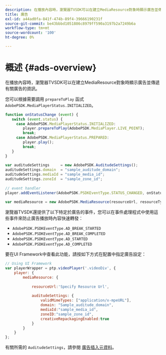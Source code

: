 ```yaml
---
description: 在播放內容時，瀏覽器TVSDK可以在建立MediaResource對象時顯示廣告並傳遞有關廣告的資訊。
title: 廣告
exl-id: a44ad0fa-841f-474b-89f4-39666190231f
source-git-commit: be43bbbd1051886c8979ff590a3197b2a7249b6a
workflow-type: tm+mt
source-wordcount: '100'
ht-degree: 0%

---
```


# 概述 {#ads-overview}

在播放內容時，瀏覽器TVSDK可以在建立MediaResource對象時顯示廣告並傳遞有關廣告的資訊。

您可以根據需要調用 `prepareToPlay` 函式 `AdobePSDK.MediaPlayerStatus.INITIALIZED`。

```js
function onStatusChange (event) { 
   switch (event.status) { 
     case AdobePSDK.MediaPlayerStatus.INITIALIZED: 
        player.prepareToPlay(AdobePSDK.MediaPlayer.LIVE_POINT); 
        break; 
     case AdobePSDK.MediaPlayerStatus.PREPARED: 
        player.play(); 
        break; 
   } 
} 
 
var auditudeSettings     = new AdobePSDK.AuditudeSettings(); 
auditudeSettings.domain  = "sample_auditude_domain"; 
auditudeSettings.mediaId = "sample_media_id"; 
auditudeSettings.zoneId  = "sample_zone_id"; 
 
// event handler 
player.addEventListener(AdobePSDK.PSDKEventType.STATUS_CHANGED, onStatusChange); 
 
var mediaResource = new AdobePSDK.MediaResource(resourceUrl, resourceType, auditudeSettings, false);
```

瀏覽器TVSDK還提供了以下特定於廣告的事件，您可以在事件處理程式中使用這些事件來防止廣告播放時內容快速轉發：

* `AdobePSDK.PSDKEventType.AD_BREAK_STARTED`
* `AdobePSDK.PSDKEventType.AD_BREAK_COMPLETED`
* `AdobePSDK.PSDKEventType.AD_STARTED`
* `AdobePSDK.PSDKEventType.AD_COMPLETED`

要在UI Framework中查看此功能，請按如下方式在配置中指定廣告設定：

```js
// Using UI Framework 
var playerWrapper = ptp.videoPlayer('.videoDiv', { 
    player: { 
        mediaResource: { 
 
            resourceUrl:'Specify Resource Url', 
 
            auditudeSettings: { 
                validMimeTypes: ["application/x-mpeURL"], 
                domain: "Sample_auditude_domain", 
                mediaId:"sample_media_id", 
                zoneID:"sample_zone_id", 
                creativeRepackagingEnabled:true 
            } 
        } 
    } 
}; 
```

有關所需的 `AuditudeSettings`，請參閱 [廣告插入元資料](../../ad-insertion/ad-insertion-metadata/c-psdk-browser-tvsdk-2.4-ad-insertion-metadata.md)。
